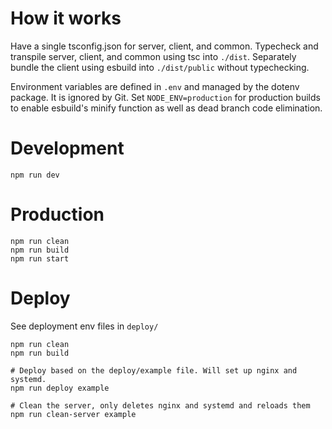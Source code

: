 # How it works
Have a single tsconfig.json for server, client, and common.
Typecheck and transpile server, client, and common using tsc into `./dist`.
Separately bundle the client using esbuild into `./dist/public` without typechecking.

Environment variables are defined in `.env` and managed by the dotenv package. It is ignored by Git.
Set `NODE_ENV=production` for production builds to enable esbuild's minify function as well as dead branch code elimination.

# Development

```
npm run dev
```

# Production

```
npm run clean
npm run build
npm run start
```

# Deploy
See deployment env files in `deploy/`

```
npm run clean
npm run build

# Deploy based on the deploy/example file. Will set up nginx and systemd.
npm run deploy example

# Clean the server, only deletes nginx and systemd and reloads them
npm run clean-server example

```
